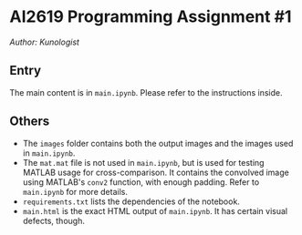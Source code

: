 # AI2619 Programming Assignment \#1

*Author: Kunologist*

## Entry

The main content is in `main.ipynb`. Please refer to the instructions inside.

## Others

- The `images` folder contains both the output images and the images used in `main.ipynb`. 
- The `mat.mat` file is not used in `main.ipynb`, but is used for testing MATLAB usage for cross-comparison. It contains the convolved image using MATLAB's `conv2` function, with enough padding. Refer to `main.ipynb` for more details.
- `requirements.txt` lists the dependencies of the notebook.
- `main.html` is the exact HTML output of `main.ipynb`. It has certain visual defects, though.

